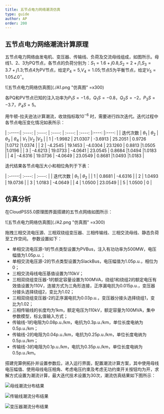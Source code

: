 ```yaml
---
title: 五节点电力网络潮流仿真
type: guide
author: AP
order: 200
---
```


## 五节点电力网络潮流计算原理

五节点电力网络由发电机、变压器、传输线、负荷及交流母线组成，如图所示。母线1、2、3为PQ节点，各节点的负荷分别为：${S_1} = 1.6 + j0.8$,${S_2} = 2 + j1$,${S_3} = 3.7 + j1.3$;节点4为PV节点，给定${P_4} = 5$,${V_4} = 1.05$;节点5为平衡节点，给定${V_5} = 1.05 \angle {0^ \circ }$。


![五节点电力网络仿真图](./A1.png "仿真图" =x300)

各PQ和PV节点已知的注入功率为${P_1S} = -1.6$，${Q_1S} = -0.8$，${Q_2S} = -2$，${P_3S} = -3.7$，${P_4S} = 5$。  
    
用牛顿-拉夫逊法计算潮流，收敛指标取${10^{ - 6}}$ 时，需要进行四次迭代。迭代过程中各节点电压变化情况如表所示：

| :-----:| :----: | :----: | :----: | :----: | :----: |:----: |:----: |
| 迭代次数 | ${\theta _1}$ |  ${\theta _2}$ | ${\theta _3}$ | ${\theta _4}$ | ${V_1}$ |${V_2}$ |${V_3}$ |
| 1 | -1.9982 |  21.0307 | -3.6913 | 25.2051 | 0.9726 |1.0712 |1.0374 |
| 2 | -4.2545 |  19.1453 | -4.0304 | 23.1260 | 0.8813 |1.0505 |1.0196 |
| 3 | -4.6213 |  19.0733 | -4.0641 | 23.0545 | 0.8684 |1.0494 |1.0183 |
| 4 | -4.6316 |  19.0736 | -4.0649 | 23.0549 | 0.8681 |1.0493 |1.0183 |

迭代结果各节点电压大小和相位角列于下表：

| :-----:| :----: | :----: |
| 迭代次数 | ${\theta _1}$ |  ${\theta _2}$ | 
| 1 | 0.8681 |  -4.6316 | 
| 2 | 1.0493 |  19.0736 | 
| 3 | 1.0183 |  -4.0649 | 
| 4 | 1.0500 |  23.0549 | 
| 5 | 1.0500 |  0 | 




## 仿真分析

在CloudPSS5.0原理图界面搭建的五节点网络如图所示：


![五节点电力网络仿真图](./A2.png "仿真图" =x300)

拖拽三相交流电压源、三相双绕组变压器、三相传输线、三相交流母线、静态负荷至工作空间。  参数设置如下：

+ 单相交流电压源-1的节点类型设置为PVBus，注入有功功率为500MW，电压幅值为1.05p.u.；
+ 单相交流电压源-2的节点类型设置为SlackBus，电压幅值为1.05p.u.，相位为0；  
+ 三相交流母线电压基值设置为110kV；
+ 三相双绕组变压器-1的额定容量设置为100MVA，绕组1和绕组2的额定电压有效值设置为110V，连接方式为三角形连接，正序漏电抗为0.015p.u.，变压器分接头选择绕组2，变比为1.02；
+ 三相双绕组变压器-2的正序漏电抗为0.03p.u.，变压器分接头选择绕组1，变比为1.02；
+ 三相传输线的长度均为1km，额定电压为110kV，额定容量为100MVA，集中参数模型，标幺值输入方式；
+ 传输线-1的电阻为0.08p.u./km，电抗为0.3p.u./km，单位长度电纳为0.5p.u./km；
+ 传输线-2的电阻为0.04p.u./km，电抗为0.25p.u./km，单位长度电纳为0.5p.u./km；
+ 传输线-3的电阻为0.1p.u./km，电抗为0.35p.u./km，单位长度电纳为0.5p.u./km。

搭建完算例拓扑并设置参数后，进入运行界面，配置潮流计算方案，其中使用母线电压幅值、使用母线电压相角、考虑电压约束及考虑无功约束开关按钮均为开，求解方式设置为潮流计算，最大迭代技术设置为30次，潮流仿真结果如下图所示：

![母线潮流分布结果](./A3.png "仿真图" )

![传输线潮流分布结果](./A4.png "仿真图" )

![变压器潮流分布结果](./A5.png "仿真图" )

































